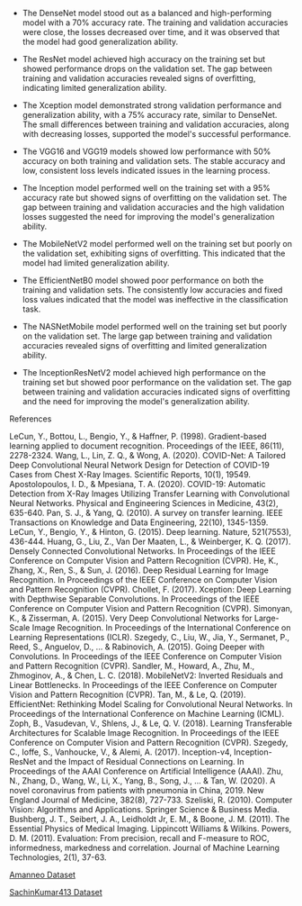 - The DenseNet model stood out as a balanced and high-performing model with a 70% accuracy rate. The training and validation accuracies were close, the losses decreased over time, and it was observed that the model had good generalization ability.

- The ResNet model achieved high accuracy on the training set but showed performance drops on the validation set. The gap between training and validation accuracies revealed signs of overfitting, indicating limited generalization ability.

- The Xception model demonstrated strong validation performance and generalization ability, with a 75% accuracy rate, similar to DenseNet. The small differences between training and validation accuracies, along with decreasing losses, supported the model's successful performance.

- The VGG16 and VGG19 models showed low performance with 50% accuracy on both training and validation sets. The stable accuracy and low, consistent loss levels indicated issues in the learning process.

- The Inception model performed well on the training set with a 95% accuracy rate but showed signs of overfitting on the validation set. The gap between training and validation accuracies and the high validation losses suggested the need for improving the model's generalization ability.

- The MobileNetV2 model performed well on the training set but poorly on the validation set, exhibiting signs of overfitting. This indicated that the model had limited generalization ability.

- The EfficientNetB0 model showed poor performance on both the training and validation sets. The consistently low accuracies and fixed loss values indicated that the model was ineffective in the classification task.

- The NASNetMobile model performed well on the training set but poorly on the validation set. The large gap between training and validation accuracies revealed signs of overfitting and limited generalization ability.

- The InceptionResNetV2 model achieved high performance on the training set but showed poor performance on the validation set. The gap between training and validation accuracies indicated signs of overfitting and the need for improving the model's generalization ability.

  
References

LeCun, Y., Bottou, L., Bengio, Y., & Haffner, P. (1998). Gradient-based learning applied to document recognition. Proceedings of the IEEE, 86(11), 2278-2324.
Wang, L., Lin, Z. Q., & Wong, A. (2020). COVID-Net: A Tailored Deep Convolutional Neural Network Design for Detection of COVID-19 Cases from Chest X-Ray Images. Scientific Reports, 10(1), 19549.
Apostolopoulos, I. D., & Mpesiana, T. A. (2020). COVID-19: Automatic Detection from X-Ray Images Utilizing Transfer Learning with Convolutional Neural Networks. Physical and Engineering Sciences in Medicine, 43(2), 635-640.
Pan, S. J., & Yang, Q. (2010). A survey on transfer learning. IEEE Transactions on Knowledge and Data Engineering, 22(10), 1345-1359.
LeCun, Y., Bengio, Y., & Hinton, G. (2015). Deep learning. Nature, 521(7553), 436-444.
Huang, G., Liu, Z., Van Der Maaten, L., & Weinberger, K. Q. (2017). Densely Connected Convolutional Networks. In Proceedings of the IEEE Conference on Computer Vision and Pattern Recognition (CVPR).
He, K., Zhang, X., Ren, S., & Sun, J. (2016). Deep Residual Learning for Image Recognition. In Proceedings of the IEEE Conference on Computer Vision and Pattern Recognition (CVPR).
Chollet, F. (2017). Xception: Deep Learning with Depthwise Separable Convolutions. In Proceedings of the IEEE Conference on Computer Vision and Pattern Recognition (CVPR).
Simonyan, K., & Zisserman, A. (2015). Very Deep Convolutional Networks for Large-Scale Image Recognition. In Proceedings of the International Conference on Learning Representations (ICLR).
Szegedy, C., Liu, W., Jia, Y., Sermanet, P., Reed, S., Anguelov, D., ... & Rabinovich, A. (2015). Going Deeper with Convolutions. In Proceedings of the IEEE Conference on Computer Vision and Pattern Recognition (CVPR).
Sandler, M., Howard, A., Zhu, M., Zhmoginov, A., & Chen, L. C. (2018). MobileNetV2: Inverted Residuals and Linear Bottlenecks. In Proceedings of the IEEE Conference on Computer Vision and Pattern Recognition (CVPR).
Tan, M., & Le, Q. (2019). EfficientNet: Rethinking Model Scaling for Convolutional Neural Networks. In Proceedings of the International Conference on Machine Learning (ICML).
Zoph, B., Vasudevan, V., Shlens, J., & Le, Q. V. (2018). Learning Transferable Architectures for Scalable Image Recognition. In Proceedings of the IEEE Conference on Computer Vision and Pattern Recognition (CVPR).
Szegedy, C., Ioffe, S., Vanhoucke, V., & Alemi, A. (2017). Inception-v4, Inception-ResNet and the Impact of Residual Connections on Learning. In Proceedings of the AAAI Conference on Artificial Intelligence (AAAI).
Zhu, N., Zhang, D., Wang, W., Li, X., Yang, B., Song, J., ... & Tan, W. (2020). A novel coronavirus from patients with pneumonia in China, 2019. New England Journal of Medicine, 382(8), 727-733.
Szeliski, R. (2010). Computer Vision: Algorithms and Applications. Springer Science & Business Media.
Bushberg, J. T., Seibert, J. A., Leidholdt Jr, E. M., & Boone, J. M. (2011). The Essential Physics of Medical Imaging. Lippincott Williams & Wilkins.
Powers, D. M. (2011). Evaluation: From precision, recall and F-measure to ROC, informedness, markedness and correlation. Journal of Machine Learning Technologies, 2(1), 37-63.


[Amanneo Dataset](https://www.kaggle.com/datasets/amanneo/diabetic-retinopathy-resized-arranged)

[SachinKumar413 Dataset](https://www.kaggle.com/datasets/sachinkumar413/diabetic-retinopathy-dataset)
